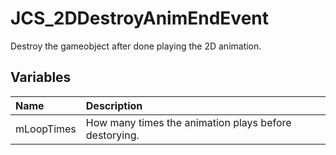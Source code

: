 # JCS_2DDestroyAnimEndEvent

Destroy the gameobject after done playing the 2D animation.

## Variables

| Name | Description |
|:---|:---|
| mLoopTimes | How many times the animation plays before destorying. |
